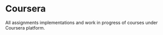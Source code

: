 Coursera
========

All assignments implementations and work in progress of courses under Coursera platform.
